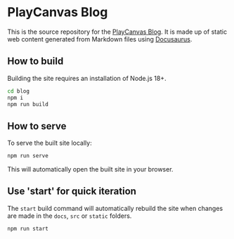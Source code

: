 # PlayCanvas Blog

This is the source repository for the [PlayCanvas Blog](https://blog.playcanvas.com/). It is made up of static web content generated from Markdown files using [Docusaurus](https://docusaurus.io).

## How to build

Building the site requires an installation of Node.js 18+.

```sh
cd blog
npm i
npm run build
```

## How to serve

To serve the built site locally:

```sh
npm run serve
```

This will automatically open the built site in your browser.

## Use 'start' for quick iteration

The `start` build command will automatically rebuild the site when changes are made in the `docs`, `src` or `static` folders.

```sh
npm run start
```

